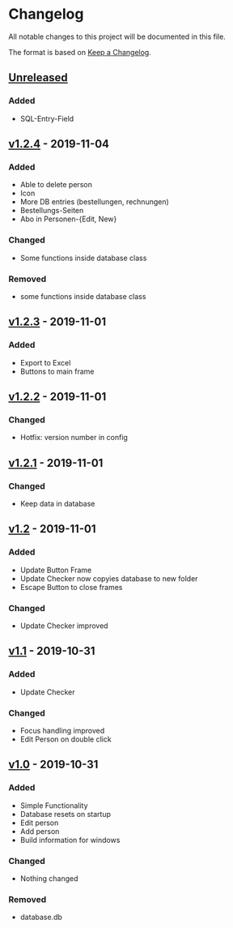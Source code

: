 # Changelog
All notable changes to this project will be documented in this file.

The format is based on [Keep a Changelog](https://keepachangelog.com/de/1.0.0/).

## [Unreleased]
### Added
- SQL-Entry-Field

## [v1.2.4] - 2019-11-04
### Added
- Able to delete person
- Icon
- More DB entries (bestellungen, rechnungen)
- Bestellungs-Seiten
- Abo in Personen-{Edit, New}

### Changed
- Some functions inside database class

### Removed
- some functions inside database class

## [v1.2.3] - 2019-11-01
### Added
- Export to Excel
- Buttons to main frame

## [v1.2.2] - 2019-11-01
### Changed
- Hotfix: version number in config

## [v1.2.1] - 2019-11-01
### Changed
- Keep data in database

## [v1.2] - 2019-11-01
### Added
- Update Button Frame
- Update Checker now copyies database to new folder
- Escape Button to close frames

### Changed
- Update Checker improved

## [v1.1] - 2019-10-31
### Added
- Update Checker

### Changed
- Focus handling improved
- Edit Person on double click

## [v1.0] - 2019-10-31
### Added
- Simple Functionality
- Database resets on startup
- Edit person
- Add person
- Build information for windows

### Changed
- Nothing changed

### Removed
- database.db

[Unreleased]: https://github.com/maede97/TalemDB/compare/v1.2.4...HEAD
[v1.2.4]: https://github.com/maede97/TalemDB/releases/tag/v1.2.2...v1.2.4
[v1.2.3]: https://github.com/maede97/TalemDB/releases/tag/v1.2.2...v1.2.3
[v1.2.2]: https://github.com/maede97/TalemDB/releases/tag/v1.2.1...v1.2.2
[v1.2.1]: https://github.com/maede97/TalemDB/releases/tag/v1.2...v1.2.1
[v1.2]: https://github.com/maede97/TalemDB/releases/tag/v1.1...v1.2
[v1.1]: https://github.com/maede97/TalemDB/releases/tag/v1.0...v1.1
[v1.0]: https://github.com/maede97/TalemDB/releases/tag/v1.0
